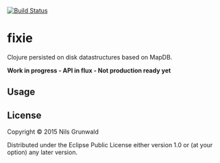 [![Build Status](https://travis-ci.org/ngrunwald/fixie.svg)](https://travis-ci.org/ngrunwald/fixie)

# fixie

Clojure persisted on disk datastructures based on MapDB.

**Work in progress - API in flux - Not production ready yet**

## Usage

## License

Copyright © 2015 Nils Grunwald

Distributed under the Eclipse Public License either version 1.0 or (at
your option) any later version.
